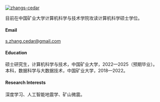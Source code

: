 

[![zhangs-cedar](https://img.shields.io/badge/cedar-github-blue?logo=github)](https://github.com/zhangs-cedar)

目前在中国矿业大学计算机科学与技术学院攻读计算机科学硕士学位。

#### Email
s.zhang.cedar@gmail.com

#### Education
硕士研究生，计算机科学与技术，中国矿业大学，2022—2025（预期毕业）。  
本科，数据科学与大数据技术，中国矿业大学，2018—2022。

#### Research Interests
深度学习、人工智能地震学、矿山微震。

